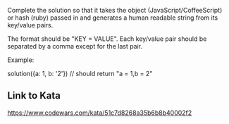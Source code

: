 Complete the solution so that it takes the object (JavaScript/CoffeeScript) or hash (ruby) passed in and generates a human readable string from its key/value pairs.

The format should be "KEY = VALUE". Each key/value pair should be separated by a comma except for the last pair.

Example:

solution({a: 1, b: '2'}) // should return "a = 1,b = 2"

## Link to Kata
https://www.codewars.com/kata/51c7d8268a35b6b8b40002f2